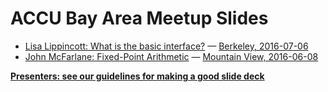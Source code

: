 # ACCU Bay Area Meetup Slides

* [Lisa Lippincott: What is the basic interface?](2016-07-06/slides.pdf)
    — [Berkeley, 2016-07-06](http://www.meetup.com/ACCU-Bay-Area/events/231781602/)
* [John McFarlane: Fixed-Point Arithmetic](2016-06-08/slides.pdf)
    — [Mountain View, 2016-06-08](http://www.meetup.com/ACCU-Bay-Area/events/230683461/)

**[Presenters: see our guidelines for making a good slide deck](SLIDE_DECK_GUIDELINES.md)**
